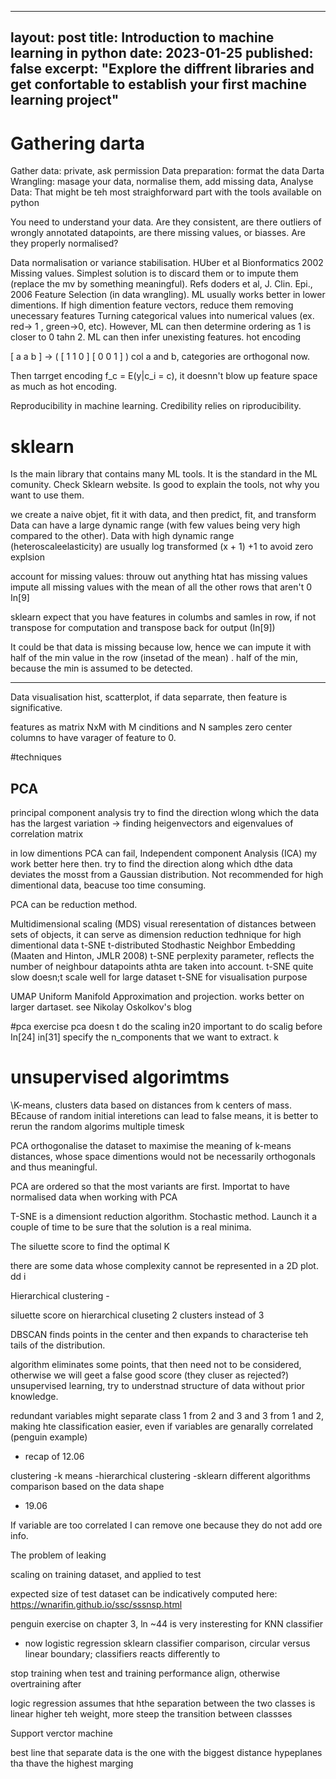 ---
layout: post
title: Introduction to machine learning in python
date: 2023-01-25
published: false
excerpt: "Explore the diffrent libraries and get confortable to establish your first machine learning project"
 ---

# Gathering darta

Gather data: private, ask permission
Data preparation: format the data
Darta Wrangling: masage your data, normalise them, add missing data,
Analyse Data: That might be teh most straighforward part with the tools available on python

You need to understand your data. Are they consistent, are there outliers of wrongly annotated datapoints, are there missing values, or biasses. Are they properly normalised?

Data normalisation or variance stabilisation. HUber et al Bionformatics 2002
Missing values. Simplest solution is to discard them or to impute them (replace the mv by something meaningful). 
Refs doders et al, J. Clin. Epi., 2006 
Feature Selection (in data wrangling). ML usually works better in lower dimentions. If high dimention feature vectors, reduce them removing unecessary features
Turning categorical values into numerical values (ex. red-> 1 , green->0, etc). However, ML can then determine ordering as 1 is closer to 0 tahn 2. ML can then infer unexisting features. hot encoding

[ a a b ] -> ( [ 1 1 0 ] [ 0 0 1 ] ) col a and b, categories are orthogonal now. 

Then tarrget encoding f_c = E(y|c_i = c), it doesnn't blow up feature space as much as hot encoding.

Reproducibility in machine learning. Credibility relies on riproducibility. 

# sklearn

Is the main library that contains many ML tools. It is the standard in the ML comunity. Check Sklearn website. Is good to explain the tools, not why you want to use them. 

we create a naive objet, fit it with data, and then predict, fit, and transform
Data can have a large dynamic range (with few values being very high compared to the other).
Data with high dynamic range (heteroscaleelasticity) are usually log transformed (x + 1) +1 to avoid zero explsion

account for missing values: 
    throuw out anything htat has missing values
    impute all missing values with the mean of all the other rows that aren't 0 In[9]

sklearn expect that you have features in columbs and samles in row, if not transpose for computation and transpose back for output (In[9])

It could be that data is missing because low, hence we can impute it with half of the min value in the row (insetad of the mean) . half of the min, because the min is assumed to be detected. 

----------------

Data visualisation
hist, scatterplot, 
if data separrate, then feature is significative.


features as matrix NxM with M cinditions and N samples
zero center columns to have varager of feature to 0. 

#techniques
## PCA 
principal component analysis
try to find the direction wlong which the data has the largest variation -> finding heigenvectors and eigenvalues of correlation matrix

in low dimentions PCA can fail, Independent component Analysis (ICA) my work better here then. try to find the direction along which dthe data deviates the mosst from a Gaussian distribution. Not recommended for high dimentional data, beacuse too time consuming. 

PCA can be reduction method.

Multidimensional scaling (MDS)
visual reresentation of distances between sets of objects, it can serve as dimension reduction tedhnique for high dimentional data 
t-SNE t-distributed Stodhastic Neighbor Embedding
(Maaten and Hinton, JMLR 2008)
t-SNE perplexity parameter, reflects the number of neighbour datapoints athta are taken into account. 
t-SNE quite slow doesn;t scale well for large dataset
t-SNE for visualisation purpose

UMAP Uniform Manifold Approximation and projection. works better on larger dartaset. 
see Nikolay Oskolkov's blog


#pca exercise
pca doesn t do the scaling in20
important to do scalig before In[24]
in[31] specify the n_components that we want to extract. k


# unsupervised algorimtms
\K-means, clusters data based on distances from k centers of mass. BEcause of random initial interetions can lead to false means, it is better to rerun the random algorims multiple timesk    

PCA orthogonalise the dataset to maximise the meaning of k-means distances, whose space dimentions would not be necessarily orthogonals and thus meaningful.

PCA are ordered so that the most variants are first.
Importat to have normalised data when working with PCA

T-SNE is a dimensiont reduction algorithm. 
Stochastic method. Launch it a couple of time to be sure that the solution is a real minima. 

The siluette score to find the optimal K

there are some data whose complexity cannot be represented in a 2D plot. dd
i


Hierarchical clustering -

siluette score on hierarchical cluseting
2 clusters instead of 3


DBSCAN finds points in the center and then expands to characterise teh tails of the distribution.

algorithm eliminates some points, that then need not to be considered, otherwise we will geet a false good score (they cluser as rejected?)
unsupervised learning, try to understnad structure of data without prior knowledge.



redundant variables might separate class 1 from 2 and 3 and 3 from 1 and 2, making hte classification easier, even if variables are genarally correlated (penguin example)


- recap of 12.06

clustering
-k means
-hierarchical clustering
-sklearn different algorithms comparison based on the data shape


- 19.06

If variable are too correlated I can remove one because they do not add ore info. 


The problem of leaking

scaling on training dataset, and applied to test

expected size of test dataset can be indicatively computed here: https://wnarifin.github.io/ssc/sssnsp.html

penguin exercise on chapter 3, ln ~44 is very insteresting for KNN classifier

- now logistic regression
sklearn classifier comparison, circular versus linear boundary; classifiers 
reacts differently to

stop training when test and training performance align, otherwise overtraining after


logic regression assumes that hthe separation between the two classes is linear
higher teh weight, more steep the transition between classses 

Support verctor machine

best line that separate data is the one with the biggest distance
hypeplanes tha thave the highest marging

